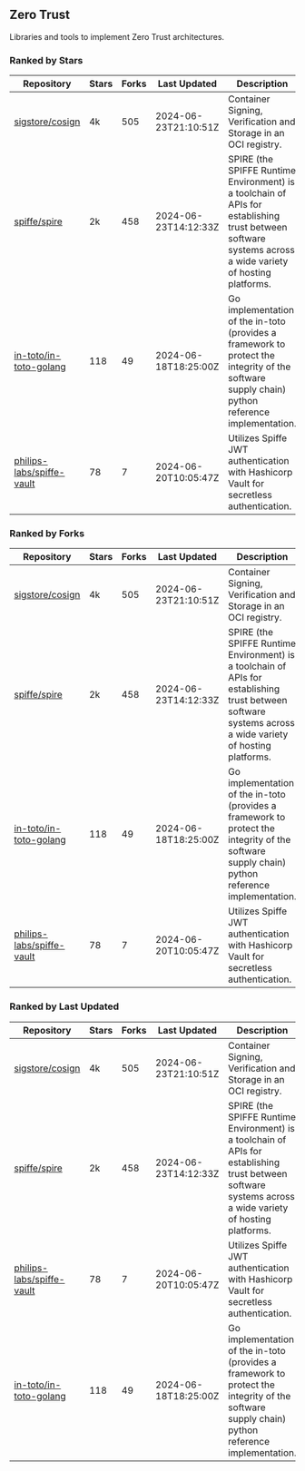 ## Zero Trust

Libraries and tools to implement Zero Trust architectures.

### Ranked by Stars

| Repository | Stars | Forks | Last Updated | Description | 
|------------|-------|-------|--------------|-------------|
| [sigstore/cosign](https://github.com/sigstore/cosign) | 4k | 505 | 2024-06-23T21:10:51Z |  Container Signing, Verification and Storage in an OCI registry. |
| [spiffe/spire](https://github.com/spiffe/spire) | 2k | 458 | 2024-06-23T14:12:33Z |  SPIRE (the SPIFFE Runtime Environment) is a toolchain of APIs for establishing trust between software systems across a wide variety of hosting platforms. |
| [in-toto/in-toto-golang](https://github.com/in-toto/in-toto-golang) | 118 | 49 | 2024-06-18T18:25:00Z |  Go implementation of the in-toto (provides a framework to protect the integrity of the software supply chain) python reference implementation. |
| [philips-labs/spiffe-vault](https://github.com/philips-labs/spiffe-vault) | 78 | 7 | 2024-06-20T10:05:47Z |  Utilizes Spiffe JWT authentication with Hashicorp Vault for secretless authentication. |

### Ranked by Forks

| Repository | Stars | Forks | Last Updated | Description | 
|------------|-------|-------|--------------|-------------|
| [sigstore/cosign](https://github.com/sigstore/cosign) | 4k | 505 | 2024-06-23T21:10:51Z |  Container Signing, Verification and Storage in an OCI registry. |
| [spiffe/spire](https://github.com/spiffe/spire) | 2k | 458 | 2024-06-23T14:12:33Z |  SPIRE (the SPIFFE Runtime Environment) is a toolchain of APIs for establishing trust between software systems across a wide variety of hosting platforms. |
| [in-toto/in-toto-golang](https://github.com/in-toto/in-toto-golang) | 118 | 49 | 2024-06-18T18:25:00Z |  Go implementation of the in-toto (provides a framework to protect the integrity of the software supply chain) python reference implementation. |
| [philips-labs/spiffe-vault](https://github.com/philips-labs/spiffe-vault) | 78 | 7 | 2024-06-20T10:05:47Z |  Utilizes Spiffe JWT authentication with Hashicorp Vault for secretless authentication. |

### Ranked by Last Updated

| Repository | Stars | Forks | Last Updated | Description | 
|------------|-------|-------|--------------|-------------|
| [sigstore/cosign](https://github.com/sigstore/cosign) | 4k | 505 | 2024-06-23T21:10:51Z |  Container Signing, Verification and Storage in an OCI registry. |
| [spiffe/spire](https://github.com/spiffe/spire) | 2k | 458 | 2024-06-23T14:12:33Z |  SPIRE (the SPIFFE Runtime Environment) is a toolchain of APIs for establishing trust between software systems across a wide variety of hosting platforms. |
| [philips-labs/spiffe-vault](https://github.com/philips-labs/spiffe-vault) | 78 | 7 | 2024-06-20T10:05:47Z |  Utilizes Spiffe JWT authentication with Hashicorp Vault for secretless authentication. |
| [in-toto/in-toto-golang](https://github.com/in-toto/in-toto-golang) | 118 | 49 | 2024-06-18T18:25:00Z |  Go implementation of the in-toto (provides a framework to protect the integrity of the software supply chain) python reference implementation. |

